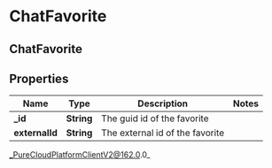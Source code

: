 # ChatFavorite

## ChatFavorite

## Properties

|Name | Type | Description | Notes|
|------------ | ------------- | ------------- | -------------|
| **_id** | **String** | The guid id of the favorite | |
| **externalId** | **String** | The external id of the favorite | |



_PureCloudPlatformClientV2@162.0.0_
